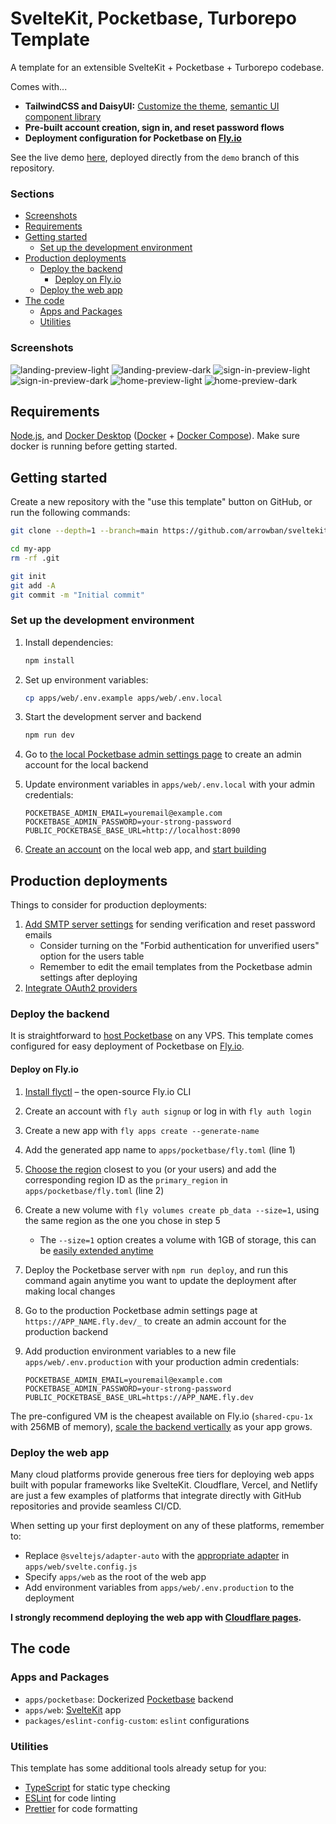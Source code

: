 # SvelteKit, Pocketbase, Turborepo Template

A template for an extensible SvelteKit + Pocketbase + Turborepo codebase.

Comes with...

- **TailwindCSS and DaisyUI:** [Customize the theme](https://daisyui.com/docs/themes), [semantic UI component library](https://daisyui.com)
- **Pre-built account creation, sign in, and reset password flows**
- **Deployment configuration for Pocketbase on [Fly.io](https://fly.io)**

See the live demo [here](https://sveltekit-pocketbase-turborepo-template.pages.dev), deployed directly from the `demo` branch of this repository.

### Sections

- [Screenshots](#screenshots)
- [Requirements](#requirements)
- [Getting started](#getting-started)
  - [Set up the development environment](#set-up-the-development-environment)
- [Production deployments](#production-deployments)
  - [Deploy the backend](#deploy-the-backend)
    - [Deploy on Fly.io](#deploy-on-flyio)
  - [Deploy the web app](#deploy-the-web-app)
- [The code](#the-code)
  - [Apps and Packages](#apps-and-packages)
  - [Utilities](#utilities)

### Screenshots

![landing-preview-light](https://github.com/user-attachments/assets/497ca0f4-90ed-422c-8997-7fbd3b85f0a6)
![landing-preview-dark](https://github.com/user-attachments/assets/d9995fdf-7c81-4679-bf81-aef7dfd24401)
![sign-in-preview-light](https://github.com/user-attachments/assets/0a183d67-9f0e-404c-9ad9-69d3edf94466)
![sign-in-preview-dark](https://github.com/user-attachments/assets/f08f06ee-4701-4019-bfe8-50fe7db223f6)
![home-preview-light](https://github.com/user-attachments/assets/cc769c39-224f-47f8-89c5-0215ca832a74)
![home-preview-dark](https://github.com/user-attachments/assets/090f1337-6c46-49c2-90fd-ba2a722cad17)

## Requirements

[Node.js](https://nodejs.org), and [Docker Desktop](https://www.docker.com/products/docker-desktop) ([Docker](https://www.docker.com) + [Docker Compose](https://docs.docker.com/compose)). Make sure docker is running before getting started.

## Getting started

Create a new repository with the "use this template" button on GitHub, or run the following commands:

```sh
git clone --depth=1 --branch=main https://github.com/arrowban/sveltekit-pocketbase-turborepo-template.git my-app

cd my-app
rm -rf .git

git init
git add -A
git commit -m "Initial commit"
```

### Set up the development environment

1.  Install dependencies:

    ```sh
    npm install
    ```

2.  Set up environment variables:

    ```sh
    cp apps/web/.env.example apps/web/.env.local
    ```

3.  Start the development server and backend

    ```sh
    npm run dev
    ```

4.  Go to [the local Pocketbase admin settings page](http://localhost:8090/_) to create an admin account for the local backend
5.  Update environment variables in `apps/web/.env.local` with your admin credentials:

    ```
    POCKETBASE_ADMIN_EMAIL=youremail@example.com
    POCKETBASE_ADMIN_PASSWORD=your-strong-password
    PUBLIC_POCKETBASE_BASE_URL=http://localhost:8090
    ```

6.  [Create an account](http://localhost:5173/create-account) on the local web app, and [start building](http://localhost:5173/home)

## Production deployments

Things to consider for production deployments:

1. [Add SMTP server settings](https://pocketbase.io/docs/going-to-production/#use-smtp-mail-server) for sending verification and reset password emails
   - Consider turning on the "Forbid authentication for unverified users" option for the users table
   - Remember to edit the email templates from the Pocketbase admin settings after deploying
2. [Integrate OAuth2 providers](https://pocketbase.io/docs/authentication/#oauth2-integration)

### Deploy the backend

It is straightforward to [host Pocketbase](https://pocketbase.io/docs/going-to-production/#deployment-strategies) on any VPS. This template comes configured for easy deployment of Pocketbase on [Fly.io](https://fly.io).

#### Deploy on Fly.io

1. [Install flyctl](https://fly.io/docs/flyctl/install) – the open-source Fly.io CLI
2. Create an account with `fly auth signup` or log in with `fly auth login`
3. Create a new app with `fly apps create --generate-name`
4. Add the generated app name to `apps/pocketbase/fly.toml` (line 1)
5. [Choose the region](https://fly.io/docs/reference/regions) closest to you (or your users) and add the corresponding region ID as the `primary_region` in `apps/pocketbase/fly.toml` (line 2)
6. Create a new volume with `fly volumes create pb_data --size=1`, using the same region as the one you chose in step 5

   - The `--size=1` option creates a volume with 1GB of storage, this can be [easily extended anytime](https://fly.io/docs/volumes/volume-manage/#extend-a-volume)

7. Deploy the Pocketbase server with `npm run deploy`, and run this command again anytime you want to update the deployment after making local changes
8. Go to the production Pocketbase admin settings page at `https://APP_NAME.fly.dev/_` to create an admin account for the production backend
9. Add production environment variables to a new file `apps/web/.env.production` with your production admin credentials:

   ```
   POCKETBASE_ADMIN_EMAIL=youremail@example.com
   POCKETBASE_ADMIN_PASSWORD=your-strong-password
   PUBLIC_POCKETBASE_BASE_URL=https://APP_NAME.fly.dev
   ```

The pre-configured VM is the cheapest available on Fly.io (`shared-cpu-1x` with 256MB of memory), [scale the backend vertically](https://fly.io/docs/launch/scale-machine) as your app grows.

### Deploy the web app

Many cloud platforms provide generous free tiers for deploying web apps built with popular frameworks like SvelteKit. Cloudflare, Vercel, and Netlify are just a few examples of platforms that integrate directly with GitHub repositories and provide seamless CI/CD.

When setting up your first deployment on any of these platforms, remember to:

- Replace `@sveltejs/adapter-auto` with the [appropriate adapter](https://kit.svelte.dev/docs/adapters) in `apps/web/svelte.config.js`
- Specify `apps/web` as the root of the web app
- Add environment variables from `apps/web/.env.production` to the deployment

**I strongly recommend deploying the web app with [Cloudflare pages](https://pages.cloudflare.com).**

## The code

### Apps and Packages

- `apps/pocketbase`: Dockerized [Pocketbase](https://pocketbase.io) backend
- `apps/web`: [SvelteKit](https://kit.svelte.dev) app
- `packages/eslint-config-custom`: `eslint` configurations

### Utilities

This template has some additional tools already setup for you:

- [TypeScript](https://www.typescriptlang.org) for static type checking
- [ESLint](https://eslint.org) for code linting
- [Prettier](https://prettier.io) for code formatting
